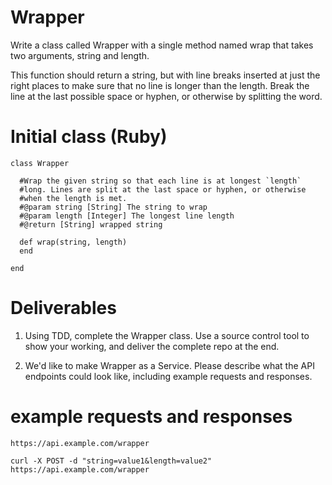 Wrapper
=

Write a class called Wrapper with a single method named wrap that takes two arguments, string and length.

This function should return a string, but with line breaks inserted at just the right places to make sure that no line is longer than the length. Break the line at the last possible space or hyphen, or otherwise by splitting the word.

Initial class (Ruby)
=

    class Wrapper

      #Wrap the given string so that each line is at longest `length`
      #long. Lines are split at the last space or hyphen, or otherwise
      #when the length is met.
      #@param string [String] The string to wrap
      #@param length [Integer] The longest line length
      #@return [String] wrapped string

      def wrap(string, length)
      end

    end

Deliverables
=

1. Using TDD, complete the Wrapper class. Use a source control tool to show your working, and deliver the complete repo at the end.

2. We'd like to make Wrapper as a Service. Please describe what the API endpoints could look like, including example requests and responses.

example requests and responses
=

    https://api.example.com/wrapper

    curl -X POST -d "string=value1&length=value2" https://api.example.com/wrapper
